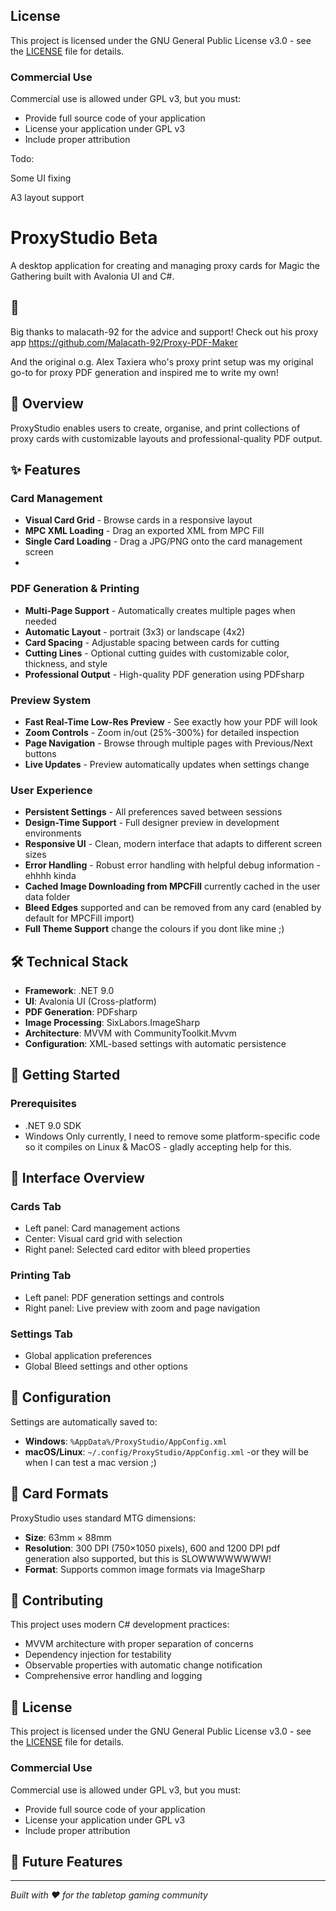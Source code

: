 ## License

This project is licensed under the GNU General Public License v3.0 - see the [LICENSE](LICENSE) file for details.

### Commercial Use
Commercial use is allowed under GPL v3, but you must:
- Provide full source code of your application
- License your application under GPL v3
- Include proper attribution


Todo: 

Some UI fixing

A3 layout support


# ProxyStudio Beta

A desktop application for creating and managing proxy cards for Magic the Gathering built with Avalonia UI and C#.

## 🥰 ##
Big thanks to malacath-92 for the advice and support! Check out his proxy app https://github.com/Malacath-92/Proxy-PDF-Maker

And the original o.g. Alex Taxiera who's proxy print setup was my original go-to for proxy PDF generation and inspired me to write my own!

## 🎯 Overview

ProxyStudio enables users to create, organise, and print collections of proxy cards with customizable layouts and professional-quality PDF output.

## ✨ Features

### Card Management
- **Visual Card Grid** - Browse cards in a responsive layout
- **MPC XML Loading** - Drag an exported XML from MPC Fill
- **Single Card Loading** - Drag a JPG/PNG onto the card management screen
- 


### PDF Generation & Printing
- **Multi-Page Support** - Automatically creates multiple pages when needed
- **Automatic Layout** - portrait (3x3) or landscape (4x2)
- **Card Spacing** - Adjustable spacing between cards for cutting
- **Cutting Lines** - Optional cutting guides with customizable color, thickness, and style
- **Professional Output** - High-quality PDF generation using PDFsharp

### Preview System
- **Fast Real-Time Low-Res Preview** - See exactly how your PDF will look
- **Zoom Controls** - Zoom in/out (25%-300%) for detailed inspection
- **Page Navigation** - Browse through multiple pages with Previous/Next buttons
- **Live Updates** - Preview automatically updates when settings change

### User Experience
- **Persistent Settings** - All preferences saved between sessions
- **Design-Time Support** - Full designer preview in development environments
- **Responsive UI** - Clean, modern interface that adapts to different screen sizes
- **Error Handling** - Robust error handling with helpful debug information - ehhhh kinda
- **Cached Image Downloading from MPCFill** currently cached in the user data folder
- **Bleed Edges** supported and can be removed from any card (enabled by default for MPCFill import)
- **Full Theme Support** change the colours if you dont like mine ;) 

## 🛠 Technical Stack

- **Framework**: .NET 9.0
- **UI**: Avalonia UI (Cross-platform)
- **PDF Generation**: PDFsharp
- **Image Processing**: SixLabors.ImageSharp
- **Architecture**: MVVM with CommunityToolkit.Mvvm
- **Configuration**: XML-based settings with automatic persistence

## 🚀 Getting Started

### Prerequisites
- .NET 9.0 SDK
- Windows Only currently, I need to remove some platform-specific code so it compiles on Linux & MacOS - gladly accepting help for this.




## 🎨 Interface Overview

### Cards Tab
- Left panel: Card management actions
- Center: Visual card grid with selection
- Right panel: Selected card editor with bleed properties

### Printing Tab
- Left panel: PDF generation settings and controls
- Right panel: Live preview with zoom and page navigation

### Settings Tab
- Global application preferences
- Global Bleed settings and other options

## 🔧 Configuration

Settings are automatically saved to:
- **Windows**: `%AppData%/ProxyStudio/AppConfig.xml`
- **macOS/Linux**: `~/.config/ProxyStudio/AppConfig.xml` -or they will be when I can test a mac version ;) 

## 📖 Card Formats

ProxyStudio uses standard MTG dimensions:
- **Size**: 63mm × 88mm
- **Resolution**: 300 DPI (750×1050 pixels), 600 and 1200 DPI pdf generation also supported, but this is SLOWWWWWWWW!
- **Format**: Supports common image formats via ImageSharp

## 🤝 Contributing

This project uses modern C# development practices:
- MVVM architecture with proper separation of concerns
- Dependency injection for testability
- Observable properties with automatic change notification
- Comprehensive error handling and logging

## 📄 License

This project is licensed under the GNU General Public License v3.0 - see the [LICENSE](LICENSE) file for details.

### Commercial Use
Commercial use is allowed under GPL v3, but you must:
- Provide full source code of your application
- License your application under GPL v3
- Include proper attribution

## 🔮 Future Features





---

*Built with ❤️ for the tabletop gaming community*
